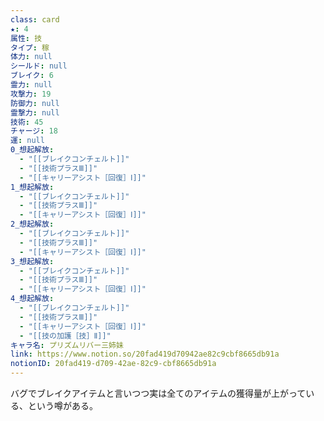 ```yaml
---
class: card
★: 4
属性: 技
タイプ: 稼
体力: null
シールド: null
ブレイク: 6
霊力: null
攻撃力: 19
防御力: null
霊撃力: null
技術: 45
チャージ: 18
運: null
0_想起解放:
  - "[[ブレイクコンチェルト]]"
  - "[[技術プラスⅢ]]"
  - "[[キャリーアシスト［回復］Ⅰ]]"
1_想起解放:
  - "[[ブレイクコンチェルト]]"
  - "[[技術プラスⅢ]]"
  - "[[キャリーアシスト［回復］Ⅰ]]"
2_想起解放:
  - "[[ブレイクコンチェルト]]"
  - "[[技術プラスⅢ]]"
  - "[[キャリーアシスト［回復］Ⅰ]]"
3_想起解放:
  - "[[ブレイクコンチェルト]]"
  - "[[技術プラスⅢ]]"
  - "[[キャリーアシスト［回復］Ⅰ]]"
4_想起解放:
  - "[[ブレイクコンチェルト]]"
  - "[[技術プラスⅢ]]"
  - "[[キャリーアシスト［回復］Ⅰ]]"
  - "[[技の加護［技］Ⅱ]]"
キャラ名: プリズムリバー三姉妹
link: https://www.notion.so/20fad419d70942ae82c9cbf8665db91a
notionID: 20fad419-d709-42ae-82c9-cbf8665db91a
---
```

バグでブレイクアイテムと言いつつ実は全てのアイテムの獲得量が上がっている、という噂がある。